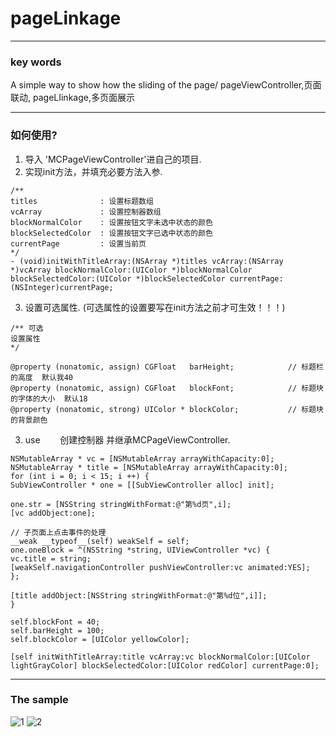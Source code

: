 # pageLinkage

***
### key words
A simple way to show how the sliding of the page/
pageViewController,页面联动, pageLIinkage,多页面展示


***
### 如何使用?
1. 导入 'MCPageViewController'进自己的项目.
2. 实现init方法，并填充必要方法入参.
```
/**
titles              : 设置标题数组
vcArray             : 设置控制器数组
blockNormalColor    : 设置按钮文字未选中状态的颜色
blockSelectedColor  : 设置按钮文字已选中状态的颜色
currentPage         : 设置当前页
*/
- (void)initWithTitleArray:(NSArray *)titles vcArray:(NSArray *)vcArray blockNormalColor:(UIColor *)blockNormalColor blockSelectedColor:(UIColor *)blockSelectedColor currentPage:(NSInteger)currentPage;
```

3. 设置可选属性. (可选属性的设置要写在init方法之前才可生效！！！)
```
/** 可选
设置属性
*/

@property (nonatomic, assign) CGFloat   barHeight;            // 标题栏的高度  默认我40
@property (nonatomic, assign) CGFloat   blockFont;            // 标题块的字体的大小  默认18
@property (nonatomic, strong) UIColor * blockColor;           // 标题块的背景颜色
```

3. use
        创建控制器 并继承MCPageViewController.
```
NSMutableArray * vc = [NSMutableArray arrayWithCapacity:0];
NSMutableArray * title = [NSMutableArray arrayWithCapacity:0];
for (int i = 0; i < 15; i ++) {
SubViewController * one = [[SubViewController alloc] init];

one.str = [NSString stringWithFormat:@"第%d页",i];
[vc addObject:one];

// 子页面上点击事件的处理
__weak __typeof__(self) weakSelf = self;
one.oneBlock = ^(NSString *string, UIViewController *vc) {
vc.title = string;
[weakSelf.navigationController pushViewController:vc animated:YES];
};

[title addObject:[NSString stringWithFormat:@"第%d位",i]];
}

self.blockFont = 40;
self.barHeight = 100;
self.blockColor = [UIColor yellowColor];

[self initWithTitleArray:title vcArray:vc blockNormalColor:[UIColor lightGrayColor] blockSelectedColor:[UIColor redColor] currentPage:0];
```


***
### The sample
![1](https://github.com/mancongiOS/pageLinkage/blob/master/1.png)
![2](https://github.com/mancongiOS/pageLinkage/blob/master/2.png)
